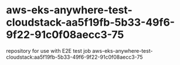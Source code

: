 # aws-eks-anywhere-test-cloudstack-aa5f19fb-5b33-49f6-9f22-91c0f08aecc3-75
repository for use with E2E test job aws-eks-anywhere-test-cloudstack:aa5f19fb-5b33-49f6-9f22-91c0f08aecc3-75
